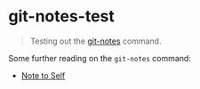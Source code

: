 # git-notes-test

> Testing out the
> [git-notes](https://www.kernel.org/pub/software/scm/git/docs/git-notes.html)
> command.

Some further reading on the `git-notes` command:

- [Note to Self](http://git-scm.com/blog/2010/08/25/notes.html)
